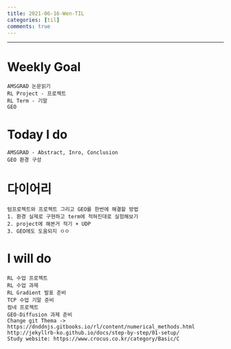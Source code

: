 ```yaml
---
title: 2021-06-16-Wen-TIL
categories: [til]
comments: true
---
```

-------------------------------------------------------------------------------

# Weekly Goal
```
AMSGRAD 논문읽기
RL Project - 프로젝트
RL Term - 기말
GEO
```

# Today I do
```
AMSGRAD - Abstract, Inro, Conclusion
GEO 환경 구성
```

# 다이어리
```
텀프로젝트와 프로젝트 그리고 GEO를 한번에 해결할 방법
1. 환경 실제로 구현하고 term에 적혀진대로 실험해보기
2. project에 해본거 적기 + UDP
3. GEO에도 도움되지 ㅇㅇ
```

# I will do
```
RL 수업 프로젝트
RL 수업 과제
RL Gradient 발표 준비
TCP 수업 기말 준비
컴네 프로젝트
GEO-Diffusion 과제 준비
Change git Thema -> https://dnddnjs.gitbooks.io/rl/content/numerical_methods.html
http://jekyllrb-ko.github.io/docs/step-by-step/01-setup/
Study website: https://www.crocus.co.kr/category/Basic/C
```

